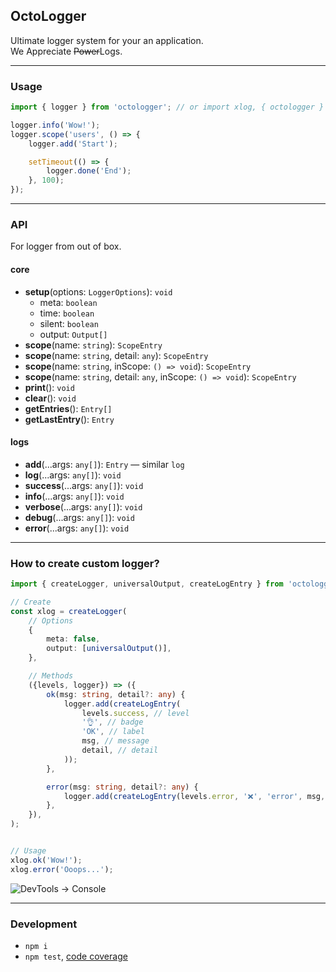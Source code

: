 OctoLogger
----------
Ultimate logger system for your an application.<br/>
We Appreciate <s>Power</s>Logs.

---

### Usage

```ts
import { logger } from 'octologger'; // or import xlog, { octologger } from 'octologger';

logger.info('Wow!');
logger.scope('users', () => {
	logger.add('Start');

	setTimeout(() => {
		logger.done('End');
	}, 100);
});
```

---

### API
For logger from out of box.

#### core
- **setup**(options: `LoggerOptions`): `void`
  - meta: `boolean`
  - time: `boolean`
  - silent: `boolean`
  - output: `Output[]`
- **scope**(name: `string`): `ScopeEntry`
- **scope**(name: `string`, detail: `any`): `ScopeEntry`
- **scope**(name: `string`, inScope: `() => void`): `ScopeEntry`
- **scope**(name: `string`, detail: `any`, inScope: `() => void`): `ScopeEntry`
- **print**(): `void`
- **clear**(): `void`
- **getEntries**(): `Entry[]`
- **getLastEntry**(): `Entry`

#### logs

- **add**(...args: `any[]`): `Entry` — similar `log`
- **log**(...args: `any[]`): `void`
- **success**(...args: `any[]`): `void`
- **info**(...args: `any[]`): `void`
- **verbose**(...args: `any[]`): `void`
- **debug**(...args: `any[]`): `void`
- **error**(...args: `any[]`): `void`

---

### How to create custom logger?

```ts
import { createLogger, universalOutput, createLogEntry } from 'octologger'; // or import xlog, { octologger } from 'octologger';

// Create
const xlog = createLogger(
	// Options
	{
		meta: false,
		output: [universalOutput()],
	},

	// Methods
	({levels, logger}) => ({
		ok(msg: string, detail?: any) {
			logger.add(createLogEntry(
				levels.success, // level
				'👌', // badge
				'OK', // label
				msg, // message
				detail, // detail
			));
		},

		error(msg: string, detail?: any) {
			logger.add(createLogEntry(levels.error, '❌', 'error', msg, detail));
		},
	}),
);


// Usage
xlog.ok('Wow!');
xlog.error('Ooops...');
```
![DevTools -> Console](https://habrastorage.org/webt/mw/ct/fk/mwctfkskaqawzo6mey_likzopta.png)

---

### Development

 - `npm i`
 - `npm test`, [code coverage](./coverage/lcov-report/index.html)
